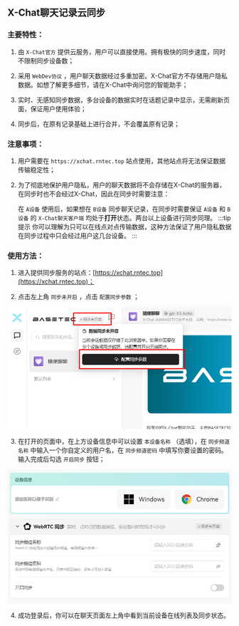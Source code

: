 ## X-Chat聊天记录云同步

### 主要特性：
1. 由 `X-Chat官方` 提供云服务，用户可以直接使用。拥有极快的同步速度，同时不限制同步设备数；

2. 采用 `WebDev协议` ，用户聊天数据经过多重加密。X-Chat官方不存储用户隐私数据。如想了解更多细节，请在X-Chat中询问您的智能助手；

3. 实时、无感知同步数据，多台设备的数据实时在话题记录中显示，无需刷新页面，保证用户使用体验；

4. 同步后，在原有记录基础上进行合并，不会覆盖原有记录；


### 注意事项：
1. 用户需要在 `https://xchat.rntec.top` 站点使用，其他站点将无法保证数据传输稳定性；

2. 为了彻底地保护用户隐私，用户的聊天数据将不会存储在X-Chat的服务器，在同步时也不会经过X-Chat，因此在同步时需要注意：

   在 `A设备` 使用后，如果想在 `B设备` 同步聊天记录，在同步时需要保证 `A设备` 和 `B设备` 的 `X-Chat聊天客户端` 均处于**打开**状态。两台以上设备进行同步同理。
:::tip 提示
你可以理解为只可以在线点对点传输数据，这种方法保证了用户隐私数据在同步过程中只会经过用户这几台设备。
:::


### 使用方法：
1. 进入提供同步服务的站点：[https://xchat.rntec.top](https://xchat.rntec.top)；

2. 点击左上角 `同步未开启` ，点击 `配置同步参数` ；

![配置同步](/source/4.png)

3. 在打开的页面中，在上方设备信息中可以设置 `本设备名称` （选填），在 `同步频道名称` 中输入一个你自定义的用户名，在 `同步频道密码` 中填写你要设置的密码。输入完成后勾选 `开启同步` 按钮；

![配置同步](/source/5.png)

4. 成功登录后，你可以在聊天页面左上角中看到当前设备在线列表及同步状态。